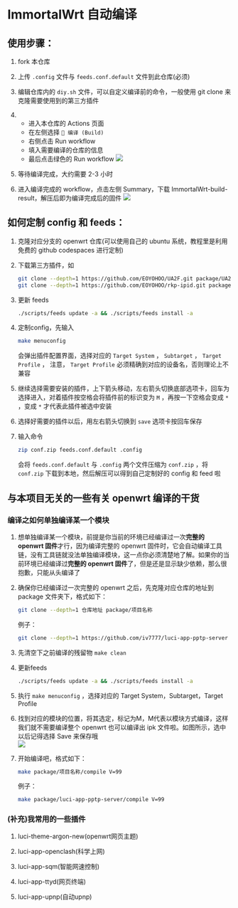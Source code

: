 # ImmortalWrt 自动编译

## 使用步骤：

1. fork 本仓库

2. 上传 `.config` 文件与 `feeds.conf.default` 文件到此仓库(必须)

3. 编辑仓库内的 `diy.sh` 文件，可以自定义编译前的命令，一般使用 git clone 来克隆需要使用到的第三方插件

4. - 进入本仓库的 Actions 页面
   - 在左侧选择 `🚀 编译 (Build)`
   - 右侧点击 Run workflow
   - 填入需要编译的仓库的信息
   - 最后点击绿色的 Run workflow
     ![](https://cdn.jsdelivr.net/gh/bling-yshs/ys-image-host@main/img/202405291542117.png)
   
5. 等待编译完成，大约需要 2-3 小时

6. 进入编译完成的 workflow，点击左侧 Summary，下载 ImmortalWrt-build-result，解压后即为编译完成后的固件
   <img src="picture/Build_files.jpg">

## 如何定制 config 和 feeds：

1. 克隆对应分支的 openwrt 仓库(可以使用自己的 ubuntu 系统，教程里是利用免费的 github codespaces 进行定制)

2. 下载第三方插件，如
    ```bash
    git clone --depth=1 https://github.com/EOYOHOO/UA2F.git package/UA2F
    git clone --depth=1 https://github.com/EOYOHOO/rkp-ipid.git package/rkp-ipid
    ```
    
3. 更新 feeds
    ```bash
    ./scripts/feeds update -a && ./scripts/feeds install -a
    ```

4. 定制config，先输入
    ```bash
    make menuconfig
    ```
    会弹出插件配置界面，选择对应的 `Target System` ， `Subtarget` ， `Target Profile` ， 注意， `Target Profile` 必须精确到对应的设备名，否则理论上不兼容

5. 继续选择需要安装的插件，上下箭头移动，左右箭头切换底部选项卡，回车为选择进入，对着插件按空格会将插件前的标识变为 `M` ，再按一下空格会变成 `*` ，变成 `*` 才代表此插件被选中安装

6. 选择好需要的插件以后，用左右箭头切换到 `save` 选项卡按回车保存

7. 输入命令
    ```bash
    zip conf.zip feeds.conf.default .config
    ```
    会将 `feeds.conf.default` 与 `.config` 两个文件压缩为 `conf.zip` ，将 `conf.zip` 下载到本地，然后解压可以得到自己定制好的 config 和 feed 啦

## 与本项目无关的一些有关 openwrt 编译的干货

### 编译之如何单独编译某一个模块

1. 想单独编译某一个模块，前提是你当前的环境已经编译过一次**完整的 openwrt 固件**才行，因为编译完整的 openwrt 固件时，它会自动编译工具链，没有工具链就没法单独编译模块，这一点你必须清楚地了解。如果你的当前环境已经编译过**完整的 openwrt 固件**了，但是还是显示缺少依赖，那么很抱歉，只能从头编译了

2. 确保你已经编译过一次完整的 openwrt 之后，先克隆对应仓库的地址到 package 文件夹下，格式如下：
    ```bash
    git clone --depth=1 仓库地址 package/项目名称
    ```

    例子：
    ```bash
    git clone --depth=1 https://github.com/iv7777/luci-app-pptp-server package/luci-app-pptp-server
    ```

3. 先清空下之前编译的残留物 `make clean`

4. 更新feeds
    ```bash
    ./scripts/feeds update -a && ./scripts/feeds install -a
    ```

5. 执行 `make menuconfig` ，选择对应的 Target System，Subtarget，Target Profile

6. 找到对应的模块的位置，将其选定，标记为M，M代表以模块方式编译，这样我们就不需要编译整个 openwrt 也可以编译出 ipk 文件啦。如图所示，选中以后记得选择 Save 来保存哦
    <br>
    <img src="picture/mod.jpg" >
    <br>

7. 开始编译吧，格式如下：
    ```bash
    make package/项目名称/compile V=99
    ```

    例子：	
    ```bash
    make package/luci-app-pptp-server/compile V=99
    ```

### (补充)我常用的一些插件

1. luci-theme-argon-new(openwrt网页主题)

2. luci-app-openclash(科学上网)

3. luci-app-sqm(智能网速控制)

4. luci-app-ttyd(网页终端)

5. luci-app-upnp(自动upnp)

[//]: # (Kernel Modules->Other modules->kmod-rkp-ipid)

[//]: # (Kernel Modules->Netfilter Extensions->kmod-ipt-u32)

[//]: # (Network->Routing and Redirection->ua2f)

[//]: # (Network->SSH->openssh-sftp-server)

[//]: # (Network->Firewall->iptables-mod-filter)

[//]: # (Network->Firewall->iptables-mod-u32)

[//]: # (Luci->Theme->luci-theme-argon-new)

[//]: # (Luci->Applications->luci-app-openclash)

[//]: # (Luci->Applications->luci-app-ttyd)

[//]: # (Luci->Applications->luci-app-upnp)

[//]: # (记得最后搜索 Netfilter Extensions 加上 CONFIG_NETFILTER_NETLINK_GLUE_CT=y)

